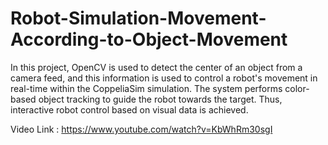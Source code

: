 # Robot-Simulation-Movement-According-to-Object-Movement
In this project, OpenCV is used to detect the center of an object from a camera feed, and this information is used to control a robot's movement in real-time within the CoppeliaSim simulation. The system performs color-based object tracking to guide the robot towards the target. Thus, interactive robot control based on visual data is achieved.

Video Link : https://www.youtube.com/watch?v=KbWhRm30sgI
